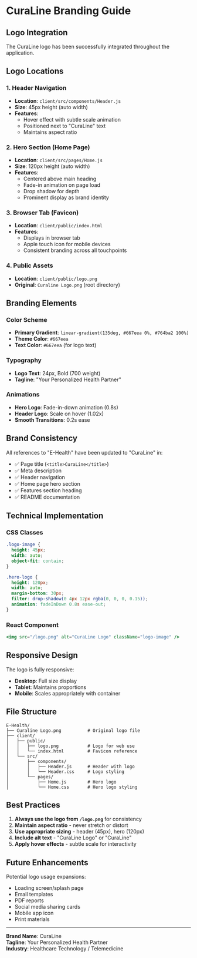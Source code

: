 # CuraLine Branding Guide

## Logo Integration

The CuraLine logo has been successfully integrated throughout the application.

## Logo Locations

### 1. Header Navigation
- **Location**: `client/src/components/Header.js`
- **Size**: 45px height (auto width)
- **Features**: 
  - Hover effect with subtle scale animation
  - Positioned next to "CuraLine" text
  - Maintains aspect ratio

### 2. Hero Section (Home Page)
- **Location**: `client/src/pages/Home.js`
- **Size**: 120px height (auto width)
- **Features**:
  - Centered above main heading
  - Fade-in animation on page load
  - Drop shadow for depth
  - Prominent display as brand identity

### 3. Browser Tab (Favicon)
- **Location**: `client/public/index.html`
- **Features**:
  - Displays in browser tab
  - Apple touch icon for mobile devices
  - Consistent branding across all touchpoints

### 4. Public Assets
- **Location**: `client/public/logo.png`
- **Original**: `Curaline Logo.png` (root directory)

## Branding Elements

### Color Scheme
- **Primary Gradient**: `linear-gradient(135deg, #667eea 0%, #764ba2 100%)`
- **Theme Color**: `#667eea`
- **Text Color**: `#667eea` (for logo text)

### Typography
- **Logo Text**: 24px, Bold (700 weight)
- **Tagline**: "Your Personalized Health Partner"

### Animations
- **Hero Logo**: Fade-in-down animation (0.8s)
- **Header Logo**: Scale on hover (1.02x)
- **Smooth Transitions**: 0.2s ease

## Brand Consistency

All references to "E-Health" have been updated to "CuraLine" in:
- ✅ Page title (`<title>CuraLine</title>`)
- ✅ Meta description
- ✅ Header navigation
- ✅ Home page hero section
- ✅ Features section heading
- ✅ README documentation

## Technical Implementation

### CSS Classes
```css
.logo-image {
  height: 45px;
  width: auto;
  object-fit: contain;
}

.hero-logo {
  height: 120px;
  width: auto;
  margin-bottom: 30px;
  filter: drop-shadow(0 4px 12px rgba(0, 0, 0, 0.15));
  animation: fadeInDown 0.8s ease-out;
}
```

### React Component
```jsx
<img src="/logo.png" alt="CuraLine Logo" className="logo-image" />
```

## Responsive Design

The logo is fully responsive:
- **Desktop**: Full size display
- **Tablet**: Maintains proportions
- **Mobile**: Scales appropriately with container

## File Structure
```
E-Health/
├── Curaline Logo.png          # Original logo file
├── client/
│   ├── public/
│   │   ├── logo.png           # Logo for web use
│   │   └── index.html         # Favicon reference
│   └── src/
│       ├── components/
│       │   ├── Header.js      # Header with logo
│       │   └── Header.css     # Logo styling
│       └── pages/
│           ├── Home.js        # Hero logo
│           └── Home.css       # Hero logo styling
```

## Best Practices

1. **Always use the logo from `/logo.png`** for consistency
2. **Maintain aspect ratio** - never stretch or distort
3. **Use appropriate sizing** - header (45px), hero (120px)
4. **Include alt text** - "CuraLine Logo" or "CuraLine"
5. **Apply hover effects** - subtle scale for interactivity

## Future Enhancements

Potential logo usage expansions:
- Loading screen/splash page
- Email templates
- PDF reports
- Social media sharing cards
- Mobile app icon
- Print materials

---

**Brand Name**: CuraLine  
**Tagline**: Your Personalized Health Partner  
**Industry**: Healthcare Technology / Telemedicine
